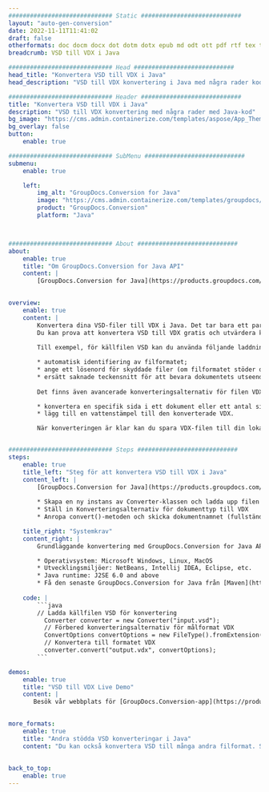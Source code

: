 ```yaml
---
############################# Static ############################
layout: "auto-gen-conversion"
date: 2022-11-11T11:41:02
draft: false
otherformats: doc docm docx dot dotm dotx epub md odt ott pdf rtf tex txt vdx vsdm vsdx vssm vssx vstm vstx vsx vtx xps
breadcrumb: VSD till VDX i Java

############################# Head ############################
head_title: "Konvertera VSD till VDX i Java"
head_description: "VSD till VDX konvertering i Java med några rader kod. Konvertera över 160 filformat med hjälp av GroupDocs dokumentkonverterings-API för Java"

############################# Header ############################
title: "Konvertera VSD till VDX i Java"
description: "VSD till VDX konvertering med några rader med Java-kod"
bg_image: "https://cms.admin.containerize.com/templates/aspose/App_Themes/V3/images/bg/header1.png"
bg_overlay: false
button:
    enable: true

############################# SubMenu ############################
submenu:
    enable: true

    left:
        img_alt: "GroupDocs.Conversion for Java"
        image: "https://cms.admin.containerize.com/templates/groupdocs/images/product-logos/90x90-noborder/groupdocs-conversion-java.png"
        product: "GroupDocs.Conversion"
        platform: "Java"



############################# About ############################
about:
    enable: true
    title: "Om GroupDocs.Conversion for Java API"
    content: |
        [GroupDocs.Conversion for Java](https://products.groupdocs.com/conversion/java/) är ett avancerat filformatkonverterings-API för konvertering mellan populära bild- och dokumentformat som Microsoft Office, OpenDocument, PDF, HTML, e-post, CAD. och mycket mer med bara några rader kod. Det inbyggda API:t upptäcker automatiskt formaten för originaldokumenten och erbjuder många alternativ för att anpassa de konverterade dokumenten. Tillsammans med funktionen att extrahera information från ett dokument, stöder den också cachelagring av konverteringsresultaten till den lokala disken som standard. Men alla typer av cachelagring kan stödjas genom att implementera lämpliga gränssnitt - Amazon S3, Dropbox, Google Drive, Windows Azure, Reddis eller andra.
    

overview:
    enable: true
    content: |
        Konvertera dina VSD-filer till VDX i Java. Det tar bara ett par rader med Java-kod på valfri plattform, som Windows, Linux, macOS.
        Du kan prova att konvertera VSD till VDX gratis och utvärdera kvaliteten på konverteringsresultaten. Tillsammans med enkla filkonverteringsskript kan du prova mer sofistikerade alternativ för att ladda källfilen VSD och lagra VDX-utdata. 
        
        Till exempel, för källfilen VSD kan du använda följande laddningsalternativ:

        * automatisk identifiering av filformatet;
        * ange ett lösenord för skyddade filer (om filformatet stöder det);
        * ersätt saknade teckensnitt för att bevara dokumentets utseende.
        
        Det finns även avancerade konverteringsalternativ för filen VDX:

        * konvertera en specifik sida i ett dokument eller ett antal sidor;
        * lägg till en vattenstämpel till den konverterade VDX.

        När konverteringen är klar kan du spara VDX-filen till din lokala filsökväg eller till tredje parts lagring såsom FTP, Amazon S3, Google Drive, Dropbox etc. Observera - för att konvertera VSD till VDX behöver du inte installera någon ytterligare programvara, såsom MS Office, Open Office, Adobe Acrobat Reader etc.


############################# Steps ############################
steps:
    enable: true
    title_left: "Steg för att konvertera VSD till VDX i Java"
    content_left: |
        [GroupDocs.Conversion for Java](https://products.groupdocs.com/conversion/java/) låter utvecklare enkelt konvertera VSD fil till VDX med några rader kod.
        
        * Skapa en ny instans av Converter-klassen och ladda upp filen VSD med den fullständiga sökvägen
        * Ställ in Konverteringsalternativ för dokumenttyp till VDX
        * Anropa convert()-metoden och skicka dokumentnamnet (fullständig sökväg) och formatet (VDX) som en parameter

    title_right: "Systemkrav"
    content_right: |
        Grundläggande konvertering med GroupDocs.Conversion for Java API kan göras med bara några rader kod. Våra API:er stöds på alla större plattformar och operativsystem. Innan du kör koden nedan, se till att du har följande förutsättningar installerade på ditt system.

        * Operativsystem: Microsoft Windows, Linux, MacOS
        * Utvecklingsmiljöer: NetBeans, Intellij IDEA, Eclipse, etc.
        * Java runtime: J2SE 6.0 and above
        * Få den senaste GroupDocs.Conversion for Java från [Maven](https://repository.groupdocs.com/webapp/#/artifacts/browse/tree/General/repo/com/groupdocs/groupdocs-conversion)
         
    code: |
        ```java    
        // Ladda källfilen VSD för konvertering
          Converter converter = new Converter("input.vsd");
          // Förbered konverteringsalternativ för målformat VDX
          ConvertOptions convertOptions = new FileType().fromExtension("vdx").getConvertOptions();
          // Konvertera till formatet VDX
          converter.convert("output.vdx", convertOptions);
        ```

demos:
    enable: true
    title: "VSD till VDX Live Demo"
    content: |
       Besök vår webbplats för [GroupDocs.Conversion-app](https://products.groupdocs.app/conversion/family) och försök konvertera VSD till VDX nu. Den kostnadsfria demon har följande fördelar
          

more_formats:
    enable: true
    title: "Andra stödda VSD konverteringar i Java"
    content: "Du kan också konvertera VSD till många andra filformat. Se listan nedan."
       
       
back_to_top:
    enable: true
---
```

